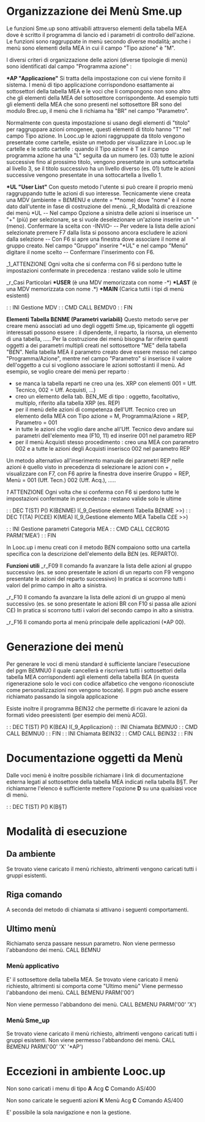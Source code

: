 # Organizzazione dei Menù Sme.up
Le funzioni Sme.up sono attivabili attraverso elementi della tabella MEA dove è scritto il programma di lancio ed i parametri di controllo dell'azione.
Le funzioni sono raggruppate in menù secondo diverse modalità; anche i menù sono elementi della MEA in cui il campo "Tipo azione" è "M".

I diversi criteri di organizzazione delle azioni (diverse tipologie di menù) sono identificati dal campo "Programma azione" : 

**\*AP "Applicazione"**
Si tratta della impostazione con cui viene fornito il sistema. I menù di tipo applicazione corrispondono esattamente ai sottosettori della tabella MEA e le voci che li compongono non sono altro che gli elementi della MEA del sottosettore corrispondente. Ad esempio tutti gli elementi della MEA che sono presenti nel sottosettore BR sono del modulo Brec.up, il menù che li richiama ha "BR" nel campo "Parametro".

Normalmente con questa impostazione si usano degli elementi di "titolo" per raggruppare azioni omogenee, questi elementi di titolo hanno "T" nel campo Tipo azione. In Looc.up le azioni raggruppate da titolo vengono presentate come cartelle, esiste un metodo per visualizzare in Looc.up le cartelle e le sotto cartelle :  quando il Tipo azione è T se il campo programma azione ha una "L" seguita da un numero (es. 03) tutte le azioni successive fino al prossimo titolo, vengono presentate in una sottocartella al livello 3, se il titolo successivo ha un livello diverso (es. 01) tutte le azioni successive vengono presentate in una sottocartella a livello 1.

**\*UL "User List"**
Con questo metodo l'utente si può creare il proprio menù raggruppando tutte le azioni di suo interesse. Tecnicamente viene creata una MDV (ambiente = B£MENU e utente = \*\*nome) dove "nome" è il nome dato dall'utente in fase di costruzione del menù.
_R_Modalità di creazione dei menù \*UL
    -- Nel campo Opzione a sinistra delle azioni si inserisce un "+" (più) per selezionare, se si vuole deselezionare un'azione inserire un "-" (meno). Confermare la scelta con -INVIO-
    -- Per vedere la lista delle azioni selezionate premere F7  dalla lista si possono ancora escludere le azioni dalla selezione
    -- Con F6 si apre una finestra dove associare il nome al gruppo creato. Nel campo "Gruppo" inserire "\*UL" e nel campo "Menù" digitare il nome scelto
    -- Confermare l'inserimento con F6.

_1_ATTENZIONE
Ogni volta che si conferma con F6 si perdono tutte le impostazioni confermate in precedenza :  restano valide solo le ultime

_r_Casi Particolari
**\*USER** (è una MDV memorizzata con nome -\*)
**\*LAST** (è una MDV memorizzata con nome .\*)
**\*MAIN** (Carica tuttii i tipi di menù esistenti)

 :  : INI Gestione MDV
 :  : CMD CALL B£MDV0
 :  : FIN

**Elementi Tabella B£NME (Parametri variabili)**
Questo metodo serve per creare menù associati ad uno degli oggetti Sme.up, tipicamente gli oggetti interessati possono essere :  il dipendente, il reparto, la risorsa, un elemento di una tabella, .....
Per la costruzione dei menù bisogna far riferire questi oggetti a dei parametri multipli creati nel sottosettore "ME" della tabella "B£N". Nella tabella MEA il parametro creato deve essere messo nel campo "Programma/Azione", mentre nel campo "Parametro" si inserisce il valore dell'oggetto a cui si vogliono associare le azioni sottostanti il menù.
Ad esempio, se voglio creare dei menù per reparto : 
- se manca la tabella reparti ne creo una (es. XRP con elementi 001 = Uff. Tecnico, 002 = Uff. Acquisti, ...)
- creo un elemento della tab. B£N_ME di tipo :  oggetto,  facoltativo, multiplo, riferito alla tabella XRP (es. REP)
- per il menù delle azioni di competenza dell'Uff. Tecnico creo un elemento della MEA con Tipo azione = M, Programma/Azione = REP, Parametro = 001
- in tutte le azioni che voglio dare anche all'Uff. Tecnico devo andare sui parametri dell'elemento mea (F10, 11) ed inserire 001 nel parametro REP
- per il menù Acquisti stesso procedimento :  creo una MEA con parametro 002 e a tutte le azioni degli Acquisti inserisco 002 nel parametro REP

Un metodo alternativo all'inserimento manuale dei parametri REP nelle azioni è quello visto in precedenza di selezionare le azioni con + <ENTER>, visualizzare con F7, con F6 aprire la finestra dove inserire Gruppo = REP, Menù = 001 (Uff. Tecn.) 002 (Uff. Acq.), .....

_1_ ATTENZIONE
Ogni volta che si conferma con F6 si perdono tutte le impostazioni confermate in precedenza :  restano valide solo le ultime

 :  : DEC T(ST) P() K(B£NME) I(_9_Gestione elementi Tabella B£NME >>)
 :  : DEC T(TA) P(C£E) K(MEA) I(_9_Gestione elemento MEA Tabella C£E  >>)

 :  : INI Gestione parametri Categoria MEA
 :  : CMD CALL C£CR01G PARM('MEA')
 :  : FIN

In Looc.up i menu creati con il metodo B£N compaiono sotto una cartella specifica con la descrizione dell'elemento della B£N (es. REPARTO).

**Funzioni utili**
_r_F09 Il comando fa avanzare la lista delle azioni al gruppo successivo (es. se sono presentate le azioni di un reparto con F9 vengono presentate le azioni del reparto successivo) In pratica si scorrono tutti i valori del primo campo in alto a sinistra.

_r_F10 Il comando fa avanzare la lista delle azioni di un gruppo al menù successivo (es. se sono presentate le azioni BR con F10 si passa alle azioni C£) In pratica si scorrono tutti i valori del secondo campo in alto a sinistra.

_r_F16 Il comando porta al menù principale delle applicazioni (\*AP 00).

# Generazione dei menù
Per generare le voci di menù standard è sufficiente lanciare l'esecuzione del pgm B£MNU0 il quale cancellerà e riscriverà tutti i sottosettori della tabella MEA corrispondenti agli elementi della tabella B£A (in questa rigenerazione solo le voci con codice alfabetico che vengono riconosciute come personalizzazioni non vengono toccate). Il pgm può anche essere richiamato passando la singola applicazione

Esiste inoltre il programma B£IN32 che permette di ricavare le azioni da formati video preesistenti (per esempio dei menù ACG).

 :  : DEC T(ST) P() K(B£A) I(_9_Applicazioni)
 :  : INI Chiamata B£MNU0
 :  : CMD CALL B£MNU0
 :  : FIN
 :  : INI Chiamata B£IN32
 :  : CMD CALL B£IN32
 :  : FIN

# Documentazione oggetti da Menù
Dalle voci menù è inoltre possibile richiamare i link di documentazione esterna legati al sottosettore della tabella MEA indicati nella tabella B§T. Per richiamarne l'elenco è sufficiente mettere l'opzione **D** su una qualsiasi voce di menù.

 :  : DEC T(ST) P() K(B§T)

# Modalità di esecuzione
## Da ambiente
Se trovato viene caricato il menù richiesto, altrimenti vengono caricati tutti i gruppi esistenti.

## Riga comando
A seconda del metodo di chiamata si attivano i seguenti comportamenti.

## Ultimo menù
Richiamato senza passare nessun parametro. Non viene permesso l'abbandono dei menù.
  CALL B£MNU


### Menù applicativo
E' il sottosettore della tabella MEA. Se trovato viene caricato il menù richiesto, altrimenti si comporta come "Ultimo menù"  Viene permesso l'abbandono dei menù.
  CALL B£MENU PARM('00')

Non viene permesso l'abbandono dei menù.
  CALL B£MENU PARM('00' 'X')

### Menù Sme_up
Se trovato viene caricato il menù richiesto, altrimenti vengono caricati tutti i gruppi esistenti. Non viene permesso l'abbandono dei menù.
  CALL B£MENU PARM('00' 'X' '\*AP')

# Eccezioni in ambiente Looc.up
Non sono caricati i menu di tipo
**A** Acg
**C** Comando AS/400

Non sono caricate le seguenti azioni
**K** Menù Acg
**C** Comando AS/400

E' possibile la sola navigazione e non la gestione.
